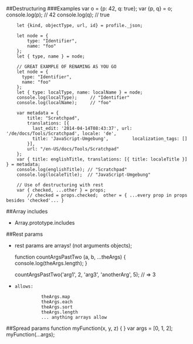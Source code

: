 ##Destructuring
###Examples
		var o = {p: 42, q: true};
		var {p, q} = o;
		console.log(p); // 42
		console.log(q); // true 

		let {kind, objectType, url, id} = profile._json;

		let node = {
			type: "Identifier",
			name: "foo"
		};
		let { type, name } = node;

		// GREAT EXAMPLE OF RENAMING AS YOU GO
		let node = {
		  type: "Identifier",
		  name: "foo"
		};
		let { type: localType, name: localName } = node;
		console.log(localType);     // "Identifier"
		console.log(localName);     // "foo"

		var metadata = {
		    title: "Scratchpad",
		    translations: [{
		      last_edit: '2014-04-14T08:43:37',	url: '/de/docs/Tools/Scratchpad', locale: 'de',
		      title: 'JavaScript-Umgebung',			localization_tags: []
		    }],
		    url: "/en-US/docs/Tools/Scratchpad"
		};
		var { title: englishTitle, translations: [{ title: localeTitle }] } = metadata;
		console.log(englishTitle); // "Scratchpad"
		console.log(localeTitle);  // "JavaScript-Umgebung"

		// Use of destructuring with rest
		var { checked, ...other } = props;
			// checked = props.checked;  other = { ...every prop in props besides 'checked'... }

##Array includes
*	 Array.prototype.includes

##Rest params
*	 rest params are arrays! (not arguments objects);

		function countArgsPastTwo (a, b, ...theArgs) {
			console.log(theArgs.length);
		}

		countArgsPastTwo('arg1', 2, 'arg3', 'anotherArg', 5); // => 3

*	  allows:

				theArgs.map
				theArgs.each
				theArgs.sort
				theArgs.length
				... anything arrays allow

##Spread params
		function myFunction(x, y, z) { }
		var args = [0, 1, 2];
		myFunction(...args);
